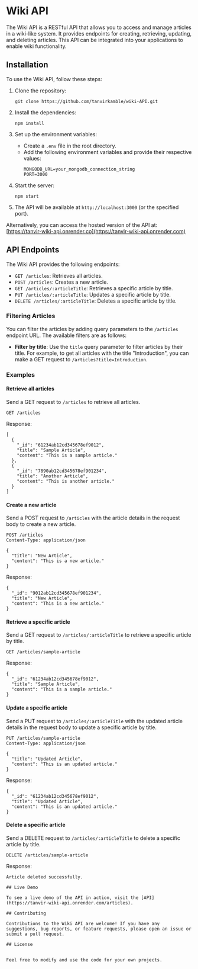 # Wiki API

The Wiki API is a RESTful API that allows you to access and manage articles in a wiki-like system. It provides endpoints for creating, retrieving, updating, and deleting articles. This API can be integrated into your applications to enable wiki functionality.

## Installation

To use the Wiki API, follow these steps:

1. Clone the repository:

   ```
   git clone https://github.com/tanvirkamble/wiki-API.git
   ```

2. Install the dependencies:

   ```
   npm install
   ```

3. Set up the environment variables:

   - Create a `.env` file in the root directory.
   - Add the following environment variables and provide their respective values:
     ```
     MONGODB_URL=your_mongodb_connection_string
     PORT=3000
     ```

4. Start the server:

   ```
   npm start
   ```

5. The API will be available at `http://localhost:3000` (or the specified port).

Alternatively, you can access the hosted version of the API at: [https://tanvir-wiki-api.onrender.co](https://tanvir-wiki-api.onrender.com)

## API Endpoints

The Wiki API provides the following endpoints:

- `GET /articles`: Retrieves all articles.
- `POST /articles`: Creates a new article.
- `GET /articles/:articleTitle`: Retrieves a specific article by title.
- `PUT /articles/:articleTitle`: Updates a specific article by title.
- `DELETE /articles/:articleTitle`: Deletes a specific article by title.

### Filtering Articles

You can filter the articles by adding query parameters to the `/articles` endpoint URL. The available filters are as follows:

- **Filter by title**: Use the `title` query parameter to filter articles by their title. For example, to get all articles with the title "Introduction", you can make a GET request to `/articles?title=Introduction`.

### Examples

#### Retrieve all articles

Send a GET request to `/articles` to retrieve all articles.

```
GET /articles
```

Response:

```
[
  {
    "_id": "61234ab12cd345678ef9012",
    "title": "Sample Article",
    "content": "This is a sample article."
  },
  {
    "_id": "7890ab12cd345678ef901234",
    "title": "Another Article",
    "content": "This is another article."
  }
]
```

#### Create a new article

Send a POST request to `/articles` with the article details in the request body to create a new article.

```
POST /articles
Content-Type: application/json

{
  "title": "New Article",
  "content": "This is a new article."
}
```

Response:

```
{
  "_id": "9012ab12cd345678ef901234",
  "title": "New Article",
  "content": "This is a new article."
}
```

#### Retrieve a specific article

Send a GET request to `/articles/:articleTitle` to retrieve a specific article by title.

```
GET /articles/sample-article
```

Response:

```
{
  "_id": "61234ab12cd345678ef9012",
  "title": "Sample Article",
  "content": "This is a sample article."
}
```

#### Update a specific article

Send a PUT request to `/articles/:articleTitle` with the updated article details in the request body to update a specific article by title.

```
PUT /articles/sample-article
Content-Type: application/json

{
  "title": "Updated Article",
  "content": "This is an updated article."
}
```

Response:

```
{
  "_id": "61234ab12cd345678ef9012",
  "title": "Updated Article",
  "content": "This is an updated article."
}
```

#### Delete a specific article

Send a DELETE request to `/articles/:articleTitle` to delete a specific article by title.

```
DELETE /articles/sample-article
```

Response:

```
Article deleted successfully.

## Live Demo

To see a live demo of the API in action, visit the [API](https://tanvir-wiki-api.onrender.com/articles).

## Contributing

Contributions to the Wiki API are welcome! If you have any suggestions, bug reports, or feature requests, please open an issue or submit a pull request.

## License


Feel free to modify and use the code for your own projects.

```
